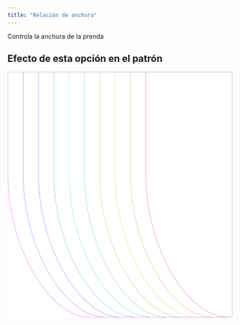 ```yaml
---
title: "Relación de anchura"
---
```


Controla la anchura de la prenda

## Efecto de esta opción en el patrón

![Esta imagen muestra el efecto de esta opción superponiendo varias variantes que tienen un valor diferente para esta opción](lunetius_widthratio_sample.svg "Efecto de esta opción en el patrón")
